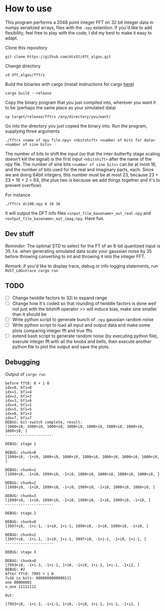 # How to use

This program performs a 2048 point integer FFT on 32 bit integer data in numpy serialized arrays, files with the `.npy` extention. If you'd like to add flexibility, feel free to play with the code, I did my best to make it easy to adapt. 

Clone this repository

```
git clone https://github.com/dcxSt/dft_algos.git
```

Change directory 

```
cd dft_algos/fftrs
```

Build the binaries with cargo (install instructions for cargo [here](https://doc.rust-lang.org/cargo/getting-started/installation.html))

```
cargo build --release
```

Copy the binary program that you just compiled into, wherever you want it to be (perhaps the same place as your simulated data)

```
cp target/release/fftrs /any/directory/you/want/
```

Go into the directory you just copied the binary into. Run the program, supplying three arguments

```
./fftrs <name of npy file.npy> <nbitshift> <number of bits for data> <number of sine bits>
```

The number of bits to shift the input (so that the inter-butterfly stage scaling doesn't kill the signal) is the first input `<nbitshift>` after the name of the npy file. The number of sine bits `<number of sine bits>` can be at most 16, and the number of bits used for the real and imaginary parts, each. Since we are doing 64bit integers, this number must be at most 23, because 23 + 23 + 16 + 2 = 64, (the plus two is because we add things together and it's to prevent overflow). 

For instance

```
./fftrs dc100.npy 8 18 16
```

It will output the DFT info files `<input_file_basename>_out_real.npy` and `<output_file_basename>_out_imag.npy`. Have fun. 



## Dev stuff

*Reminder:* The optimal STD to select for the FT of an 8-bit quantized input is 35. I.e. when generating simulated data scale your gaussian noise by 35 before throwing converting to int and throwing it into the integer FFT. 

*Remark:* if you'd like to display trace, debug or info logging statements, run `RUST_LOG=trace cargo run`

## TODO
- [ ] Change twiddle factors to 32i to expand range
- [ ] Change how it's coded so that rounding of twiddle factors is done *well* not just with the bitshift operator >> will induce bias, make sine smaller than it should be
- [ ] Write python script to generate bunch of `.npy` gaussian random noise
- [ ] Write python script to load all input and output data and make some plots comparing integer fft and true ffts
- [ ] extend bash script to generate random noise (by executing python file), execute integer fft with all the knobs and bells, then execute another python file to plot the output and save the plots. 

## Debugging 

Output of `cargo run`

```
before fft8: 0 + i 0
idx=0, bfi=0
idx=1, bfi=4
idx=2, bfi=2
idx=3, bfi=6
idx=4, bfi=1
idx=5, bfi=5
idx=6, bfi=3
idx=7, bfi=7
DEBUG: bit-switch complete, result:
[1000+i0, 1000+i0, 1000+i0, 1000+i0, 1000+i0, 1000+i0, 1000+i0, 1000+i0, ]
----------------------

DEBUG: stage 1

DEBUG: chunk=0
[1999+i0, -1+i0, 1000+i0, 1000+i0, 1000+i0, 1000+i0, 1000+i0, 1000+i0, ]

DEBUG: chunk=1
[1999+i0, -1+i0, 1999+i0, -1+i0, 1000+i0, 1000+i0, 1000+i0, 1000+i0, ]

DEBUG: chunk=2
[1999+i0, -1+i0, 1999+i0, -1+i0, 1999+i0, -1+i0, 1000+i0, 1000+i0, ]

DEBUG: chunk=3
[1999+i0, -1+i0, 1999+i0, -1+i0, 1999+i0, -1+i0, 1999+i0, -1+i0, ]
----------------------

DEBUG: stage 2

DEBUG: chunk=0
[3997+i0, -1+i-1, -1+i0, 1+i-1, 1999+i0, -1+i0, 1999+i0, -1+i0, ]

DEBUG: chunk=1
[3997+i0, -1+i-1, -1+i0, 1+i-1, 3997+i0, -1+i-1, -1+i0, 1+i-1, ]
----------------------

DEBUG: stage 3

DEBUG: chunk=0
[7993+i0, -1+i-3, -1+i-1, 1+i0, -1+i0, 1+i-1, 1+i-1, -1+i2, ]
DEBUG: #2
After fft8: 7993 + i 0
7u16 in bits: 0000000000000111
one 00000001
n_one 11111111

Out:

[7993+i0, -1+i-3, -1+i-1, 1+i0, -1+i0, 1+i-1, 1+i-1, -1+i2, ]
```


